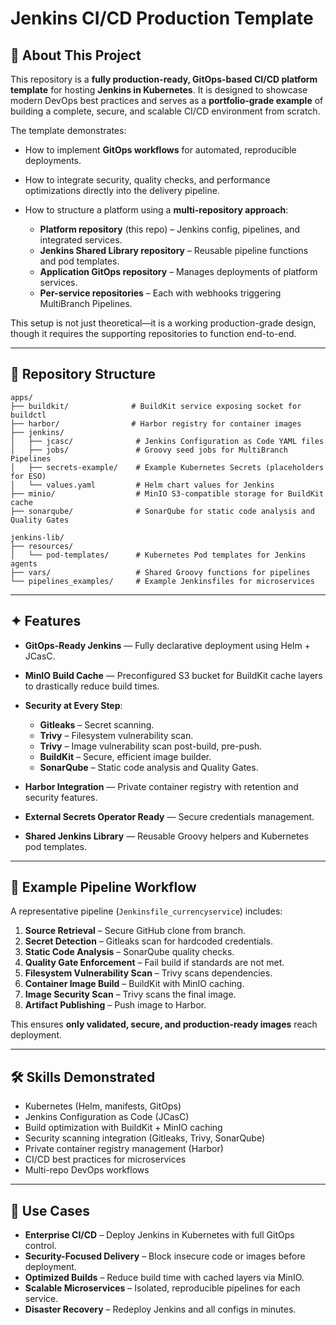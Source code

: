 # Jenkins CI/CD Production Template

## 📖 About This Project

This repository is a **fully production-ready, GitOps-based CI/CD platform template** for hosting **Jenkins in Kubernetes**. It is designed to showcase modern DevOps best practices and serves as a **portfolio-grade example** of building a complete, secure, and scalable CI/CD environment from scratch.

The template demonstrates:

* How to implement **GitOps workflows** for automated, reproducible deployments.
* How to integrate security, quality checks, and performance optimizations directly into the delivery pipeline.
* How to structure a platform using a **multi-repository approach**:

  * **Platform repository** (this repo) – Jenkins config, pipelines, and integrated services.
  * **Jenkins Shared Library repository** – Reusable pipeline functions and pod templates.
  * **Application GitOps repository** – Manages deployments of platform services.
  * **Per-service repositories** – Each with webhooks triggering MultiBranch Pipelines.

This setup is not just theoretical—it is a working production-grade design, though it requires the supporting repositories to function end-to-end.

---

## 📂 Repository Structure

```
apps/
├── buildkit/              # BuildKit service exposing socket for buildctl
├── harbor/                # Harbor registry for container images
├── jenkins/
│   ├── jcasc/              # Jenkins Configuration as Code YAML files
│   ├── jobs/               # Groovy seed jobs for MultiBranch Pipelines
│   ├── secrets-example/    # Example Kubernetes Secrets (placeholders for ESO)
│   └── values.yaml         # Helm chart values for Jenkins
├── minio/                  # MinIO S3-compatible storage for BuildKit cache
├── sonarqube/              # SonarQube for static code analysis and Quality Gates

jenkins-lib/
├── resources/
│   └── pod-templates/      # Kubernetes Pod templates for Jenkins agents
├── vars/                   # Shared Groovy functions for pipelines
└── pipelines_examples/     # Example Jenkinsfiles for microservices
```

---

## ✦ Features

* **GitOps-Ready Jenkins** — Fully declarative deployment using Helm + JCasC.
* **MinIO Build Cache** — Preconfigured S3 bucket for BuildKit cache layers to drastically reduce build times.
* **Security at Every Step**:

  * **Gitleaks** – Secret scanning.
  * **Trivy** – Filesystem vulnerability scan.
  * **Trivy** – Image vulnerability scan post-build, pre-push.
  * **BuildKit** – Secure, efficient image builder.
  * **SonarQube** – Static code analysis and Quality Gates.
* **Harbor Integration** — Private container registry with retention and security features.
* **External Secrets Operator Ready** — Secure credentials management.
* **Shared Jenkins Library** — Reusable Groovy helpers and Kubernetes pod templates.

---

## 📑 Example Pipeline Workflow

A representative pipeline (`Jenkinsfile_currencyservice`) includes:

1. **Source Retrieval** – Secure GitHub clone from branch.
2. **Secret Detection** – Gitleaks scan for hardcoded credentials.
3. **Static Code Analysis** – SonarQube quality checks.
4. **Quality Gate Enforcement** – Fail build if standards are not met.
5. **Filesystem Vulnerability Scan** – Trivy scans dependencies.
6. **Container Image Build** – BuildKit with MinIO caching.
7. **Image Security Scan** – Trivy scans the final image.
8. **Artifact Publishing** – Push image to Harbor.

This ensures **only validated, secure, and production-ready images** reach deployment.

---

## 🛠 Skills Demonstrated

* Kubernetes (Helm, manifests, GitOps)
* Jenkins Configuration as Code (JCasC)
* Build optimization with BuildKit + MinIO caching
* Security scanning integration (Gitleaks, Trivy, SonarQube)
* Private container registry management (Harbor)
* CI/CD best practices for microservices
* Multi-repo DevOps workflows

---

## 📄 Use Cases

* **Enterprise CI/CD** – Deploy Jenkins in Kubernetes with full GitOps control.
* **Security-Focused Delivery** – Block insecure code or images before deployment.
* **Optimized Builds** – Reduce build time with cached layers via MinIO.
* **Scalable Microservices** – Isolated, reproducible pipelines for each service.
* **Disaster Recovery** – Redeploy Jenkins and all configs in minutes.
